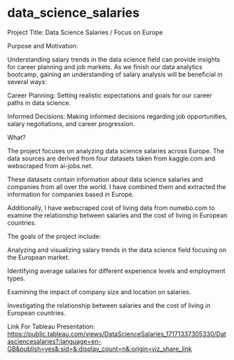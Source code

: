 # data_science_salaries
Project Title: Data Science Salaries / Focus on Europe

Purpose and Motivation:

Understanding salary trends in the data science field can provide insights for career planning and job markets. As we finish our data analytics bootcamp, gaining an understanding of salary analysis will be beneficial in several ways:

Career Planning: Setting realistic expectations and goals for our career paths in data science.

Informed Decisions: Making informed decisions regarding job opportunities, salary negotiations, and career progression.

What?

The project focuses on analyzing data science salaries across Europe. The data sources are derived from four datasets taken from kaggle.com and webscraped from ai-jobs.net.

These datasets contain information about data science salaries and companies from all over the world. I have combined them and extracted the information for companies based in Europe.

Additionally, I have webscraped cost of living data from numebo.com to examine the relationship between salaries and the cost of living in European countries.

The goals of the project include:

Analyzing and visualizing salary trends in the data science field focusing on the European market.

Identifying average salaries for different experience levels and employment types.

Examining the impact of company size and location on salaries.

Investigating the relationship between salaries and the cost of living in European countries.


Link For Tableau Presentation: 
https://public.tableau.com/views/DataScienceSalaries_17171337305330/Datasciencesalaries?:language=en-GB&publish=yes&:sid=&:display_count=n&:origin=viz_share_link